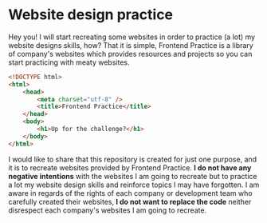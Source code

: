 # Website design practice
Hey you! I will start recreating some websites in order to practice (a lot) my website designs skills, how? That it is simple, Frontend Practice is a library of company's websites which provides resources and projects so you can start practicing with meaty websites.

```html
<!DOCTYPE html>
<html>
    <head>
        <meta charset="utf-8" />
        <title>Frontend Practice</title>
    </head>
    <body>
        <h1>Up for the challenge?</h1>
    </body>
</html>
```

I would like to share that this repository is created for just one purpose, and it is to recreate websites provided by Frontend Practice. 
**I do not have any negative intentions** with the websites I am going to recreate but to practice a lot my website design skills and reinforce topics I may have forgotten. 
I am aware in regards of the rights of each company or development team who carefully created their websites, **I do not want to replace the code** neither disrespect each company's websites I am going to recreate.
